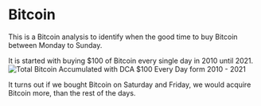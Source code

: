 # Bitcoin

This is a Bitcoin analysis to identify when the good time to buy Bitcoin between Monday to Sunday.

It is started with buying $100 of Bitcoin every single day in 2010 until 2021. 
![Total Bitcoin Accumulated with DCA $100 Every Day form 2010 - 2021](https://user-images.githubusercontent.com/17801070/148276004-4c9c986a-af7a-44bc-8684-4bbff3549c92.png)

It turns out if we bought Bitcoin on Saturday and Friday, we would acquire Bitcoin more, than the rest of the days.
